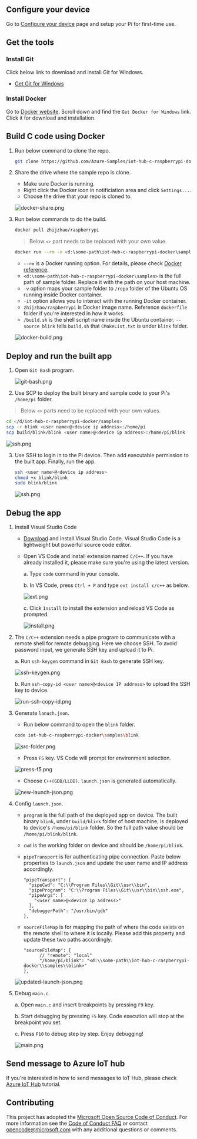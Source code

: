 ## Configure your device

Go to [Configure your device](https://docs.microsoft.com/en-us/azure/iot-hub/iot-hub-raspberry-pi-kit-c-lesson1-configure-your-device) page and setup your Pi for first-time use.

## Get the tools

### Install Git

Click below link to download and install Git for Windows.

* [Get Git for Windows](https://git-scm.com/download/win/)

### Install Docker
Go to [Docker website](https://www.docker.com/). Scroll down and find the `Get Docker for Windows` link. Click it for download and installation.

## Build C code using Docker

1. Run below command to clone the repo.

   ```bash
   git clone https://github.com/Azure-Samples/iot-hub-c-raspberrypi-docker.git
   ```

3. Share the drive where the sample repo is clone.

   * Make sure Docker is running.
   * Right click the Docker icon in notificiation area and click `Settings...`.
   * Choose the drive that your repo is cloned to.

   ![docker-share.png](media/win/docker-share.png)

2. Run below commands to do the build. 

   ```bash
   docker pull zhijzhao/raspberrypi
   ```

   > Below `<>` part needs to be replaced with your own value.

   ```bash
   docker run --rm -v <d:\some-path\iot-hub-c-raspberrypi-docker\samples>:/repo -it zhijzhao/raspberrypi /build.sh --source blink
   ```

   * `--rm` is a Docker running option. For details, please check [Docker reference](https://docs.docker.com/engine/reference/commandline/run/).
   * `<d:\some-path\iot-hub-c-raspberrypi-docker\samples>` is the full path of sample folder. Replace it with the path on your host machine.
   * `-v` option maps your sample folder to `/repo` folder of the Ubuntu OS running inside Docker container.
   * `-it` option allows you to interact with the running Docker container.
   * `zhijzhao/raspberrypi` is Docker image name. Reference `dockerfile` folder if you're interested in how it works.
   * `/build.sh` is the shell script name inside the Ubuntu container. `--source blink` tells `build.sh` that `CMakeList.txt` is under `blink` folder.

   ![docker-build.png](media/win/docker-build.PNG)

## Deploy and run the built app
1. Open `Git Bash` program. 

   ![git-bash.png](media/win/git-bash.PNG)

2. Use SCP to deploy the built binary and sample code to your Pi's `/home/pi` folder.

  > Below `<>` parts need to be replaced with your own values.

   ```bash
   cd </d/iot-hub-c-raspberrypi-docker/samples>
   scp -r blink <user name>@<device ip address>:/home/pi
   scp build/blink/blink <user name>@<device ip address>:/home/pi/blink
   ```
   ![ssh.png](media/win/scp.PNG)

3. Use SSH to login in to the Pi device. Then add executable permission to the built app. Finally, run the app.

   ```bash
   ssh <user name>@<device ip address>
   chmod +x blink/blink
   sudo blink/blink
   ```

   ![ssh.png](media/win/ssh-run.PNG)

## Debug the app

1. Install Visual Studio Code

   * [Download](https://code.visualstudio.com/docs/setup/windows) and install Visual Studio Code. Visual Studio Code is a lightweight but powerful source code editor.

   * Open VS Code and install extension named `C/C++`. If you have already installed it, please make sure you're using the latest version.

      a. Type `code` command in your console.
      
      b. In VS Code, press `Ctrl + P` and type `ext install c/c++` as below.

      ![ext.png](media/win/ext.png)
      
      c. Click `Install` to install the extension and reload VS Code as prompted. 

      ![install.png](media/win/install.PNG)


2. The `C/C++` extension needs a pipe program to communicate with a remote shell for remote debugging. Here we choose SSH. To avoid password input, we generate SSH key and upload it to Pi. 

   a. Run `ssh-keygen` command in `Git Bash` to generate SSH key.
   
   ![ssh-keygen.png](media/win/ssh-keygen.PNG)

   b. Run `ssh-copy-id <user name>@<device IP address>` to upload the SSH key to device.

   ![run-ssh-copy-id.png](media/win/run-ssh-copy-id.PNG)

4. Generate `lanuch.json`.

   * Run below command to open the `blink` folder.

   ```bash
   code iot-hub-c-raspberrypi-docker\samples\blink
   ```

   ![src-folder.png](media/win/src-folder.PNG)

   * Press `F5` key. VS Code will prompt for environment selection.

   ![press-f5.png](media/win/press-f5.png)

   * Choose `C++(GDB/LLDB)`. `launch.json` is generated automatically.

   ![new-launch-json.png](media/win/new-launch-json.PNG)

5. Config `launch.json`.

   * `program` is the full path of the deployed app on device. The built binary `blink`, under `build/blink` folder of host machine, is deployed to device's `/home/pi/blink` folder. So the full path value should be `/home/pi/blink/blink`.
 
   * `cwd` is the working folder on device and should be `/home/pi/blink`.

   * `pipeTransport` is for authenticating pipe connection. Paste below properties to `launch.json` and update the user name and IP address accordingly.

      ```
      "pipeTransport": {
        "pipeCwd": "C:\\Program Files\\Git\\usr\\bin",
        "pipeProgram": "C:\\Program Files\\Git\\usr\\bin\\ssh.exe",
        "pipeArgs": [
          "<user name>@<device ip address>"
        ],
        "debuggerPath": "/usr/bin/gdb"
      },
      ``` 

   * `sourceFileMap` is for mapping the path of where the code exists on the remote shell to where it is locally. Please add this property and update these two paths accordingly.

      ```
      "sourceFileMap": {
            // "remote": "local"
            "/home/pi/blink": "<d:\\some-path\\iot-hub-c-raspberrypi-docker\\samples\\blink>"
      },
      ```

   ![updated-launch-json.png](media/win/updated-launch-json.PNG)

6. Debug `main.c`.

   a. Open `main.c` and insert breakpoints by pressing `F9` key.

   b. Start debugging by pressing `F5` key. Code execution will stop at the breakpoint you set.
   
   c. Press `F10` to debug step by step. Enjoy debugging!

   ![main.png](media/win/main.PNG)

## Send message to Azure IoT hub

If you're interested in how to send messages to IoT Hub, please check [Azure IoT Hub](azure-iot-hub-win.md) tutorial.

## Contributing
This project has adopted the [Microsoft Open Source Code of Conduct](https://opensource.microsoft.com/codeofconduct/). For more information see the [Code of Conduct FAQ](https://opensource.microsoft.com/codeofconduct/faq/) or contact [opencode@microsoft.com](mailto:opencode@microsoft.com) with any additional questions or comments.

